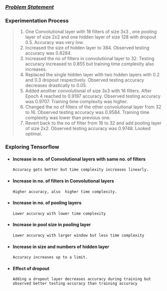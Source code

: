 ### [*Problem Statement*](problem.md)
### **Experimentation Process**
>  1. One Convolutional layer with 16 filters of size 3x3 , one pooling layer of size 2x2 and one hidden layer of size 128 with dropout 0.5. Accuracy was very low.
>  2. Increased the size of hidden layer to 384. Observed testing accuracy was 0.8284.
>  3. Increased the no of filters in convolutional layer to 32. Testing accuracy increased  to 0.855 but training time complexity also increases.
>  4. Replaced the single hidden layer with two hidden layers with 0.2 and 0.3 dropout respectively. Observed testing accuracy decreases drastically to 0.05.
>  5. Added another convolutional of size 3x3 with 16 filters. After Epoch 4 reached to 0.9197 accuracy. Observed testing accuracy was 0.9707. Training time complexity was higher.
>  6. Changed the no of filters of the other convolutional layer from 32 to 16.
  Observed testing accuracy was 0.9584. Training time complexity was lower than previous one.
>  7. Revert back to the no of filter from 16 to 32 and add pooling layer of size 2x2. Observed testing accuracy was 0.9748. Looked optimal.

### **Exploring Tensorflow**
- #### Increase in no. of Convolutional layers with same no. of filters     
      Accuracy gets better but time complexity increases linearly.
- #### Increase in no. of filters in Convolutional layers
      Higher accuracy, also  higher time complexity.
- #### Increase in no. of pooling layers
      Lower accuracy with lower time complexity
- #### Increase in pool size in pooling layer
      Lower accuracy with larger window but less time complexity
- ####  Increase in size and numbers of hidden layer
      Accuracy increases up to a limit.
- #### Effect of dropout
      Adding a dropout layer decreases accuracy during training but observed better testing accuracy than training accuracy
